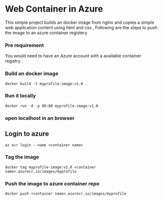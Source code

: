 # Web Container in Azure

This simple project builds an docker image from nginx and copies a simple web application content using html and css , Following are the steps to push the image to an azure container registery 

### Pre requirement 

You would need to have an Azure account with a available container registry .


### Build an docker image 
```docker build -t myprofile-image:v1.0 .```

### Run it locally
 ```docker run -d -p 80:80 myprofile-image:v1.0```
### open localhost in an browser

## Login to azure 
 ```az acr login --name <container name>```

### Tag the image 
 ```docker tag myprofile-image:v1.0 <container name>.azurecr.io/images/myprofile```

### Push the image to azure container repo
 ```docker push <container name>.azurecr.io/images/myprofile```


